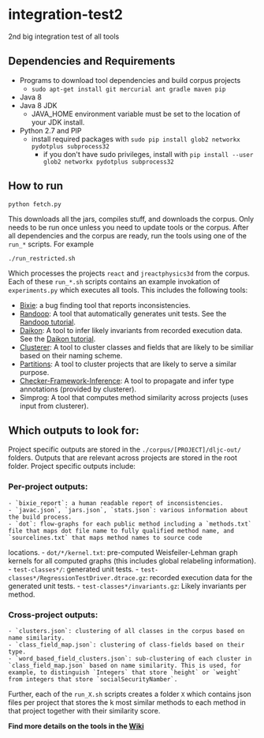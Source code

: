 # integration-test2
2nd big integration test of all tools

## Dependencies and Requirements

- Programs to download tool dependencies and build corpus projects
  - `sudo apt-get install git mercurial ant gradle maven pip`
- Java 8
- Java 8 JDK
  - JAVA_HOME environment variable must be set to the location of your JDK install.
- Python 2.7 and PIP
  - install required packages with `sudo pip install glob2 networkx pydotplus subprocess32`
     - if you don't have sudo privileges, install with `pip install --user glob2 networkx pydotplus subprocess32`

## How to run
    
    python fetch.py

This downloads all the jars, compiles stuff, and downloads the corpus. Only needs to be run once unless you need to update tools or the corpus. After all dependencies and the corpus are ready, run the tools using one of the `run_*` scripts. For example

    ./run_restricted.sh
    
Which processes the projects `react` and `jreactphysics3d` from the corpus. Each of these `run_*.sh` scripts contains an example invokation of `experiments.py` which executes all tools. This includes the following tools:

  - [Bixie](http://sri-csl.github.io/bixie/): a bug finding tool that reports inconsistencies.
  - [Randoop](https://randoop.github.io/randoop/): A tool that automatically generates unit tests.
    See the [Randoop tutorial](https://github.com/randoop/tutorial-examples).
  - [Daikon](https://plse.cs.washington.edu/daikon/): A tool to infer likely invariants from recorded execution data.
    See the [Daikon tutorial](https://github.com/aas-integration/daikon-tutorial).
  - [Clusterer](https://github.com/aas-integration/clusterer): A tool to cluster classes and fields that are likely to be similiar based on their naming scheme.
  - [Partitions](https://github.com/aas-integration/partitions): A tool to cluster projects that are likely to serve a similar purpose.
  - [Checker-Framework-Inference](https://github.com/typetools/checker-framework-inference): A tool to propagate and infer type annotations (provided by clusterer).
  - Simprog: A tool that computes method similarity across projects (uses input from clusterer).
  
  ## Which outputs to look for:

  Project specific outputs are stored in the `./corpus/[PROJECT]/dljc-out/` folders. Outputs that are relevant across projects are stored in the root folder. Project specific outputs include:

### Per-project outputs:

    - `bixie_report`: a human readable report of inconsistencies.
    - `javac.json`, `jars.json`, `stats.json`: various information about the build process.
    - `dot`: flow-graphs for each public method including a `methods.txt` file that maps dot file name to fully qualified method name, and `sourcelines.txt` that maps method names to source code
   locations.
    - `dot/*/kernel.txt`: pre-computed Weisfeiler-Lehman graph kernels for all computed graphs (this includes global relabeling information).
    - `test-classes*/`: generated unit tests.
    - `test-classes*/RegressionTestDriver.dtrace.gz`: recorded execution data for the generated unit tests.
    - `test-classes*/invariants.gz`: Likely invariants per method.
  
### Cross-project outputs:

    - `clusters.json`: clustering of all classes in the corpus based on name similarity.
    - `class_field_map.json`: clustering of class-fields based on their type.
    - `word_based_field_clusters.json`: sub-clustering of each cluster in `class_field_map.json` based on name similarity. This is used, for example, to distinguish `Integers` that store `height` or `weight` from integers that store `socialSecurityNamber`.

Further, each of the `run_X.sh` scripts creates a folder `X` which contains json files per project that stores the k most similar methods to each method in that project together with their similarity score.


**Find more details on the tools in the [Wiki](https://github.com/aas-integration/integration-test2/wiki)**
